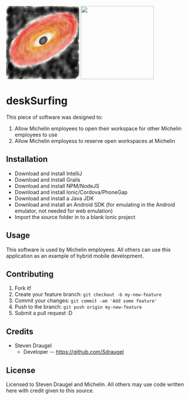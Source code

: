 <img src="https://github.com/Sdraugel/Journey-to-a-Black-Hole/blob/master/app_icon5.jpg" width="200" height="200" />
<img src="https://github.com/Sdraugel/desk-surfing/src/assets/images/dsu_logo.png" width="200" height="200" />

# deskSurfing

This piece of software was designed to: 
 1. Allow Michelin employees to open their workspace for other Michelin employees to use
 2. Allow Michelin employess to reserve open workspaces at Michelin

## Installation

* Download and install IntelliJ
* Download and install Grails
* Download and install NPM/NodeJS
* Download and install Ionic/Cordova/PhoneGap
* Download and install a Java JDK
* Download and install an Android SDK (for emulating in the Android emulator, not needed for web emulation)
* Import the source folder in to a blank Ionic project


## Usage

This software is used by Michelin employees. All others can use this application as an example of hybrid mobile development. 

## Contributing

1. Fork it!
2. Create your feature branch: `git checkout -b my-new-feature`
3. Commit your changes: `git commit -am 'Add some feature'`
4. Push to the branch: `git push origin my-new-feature`
5. Submit a pull request :D

## Credits

* Steven Draugel
  * Developer -- https://github.com/Sdraugel

## License

Licensed to Steven Draugel and Michelin. All others may use code written here with credit given to this source.
